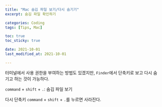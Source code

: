 ```yaml
---
title: "Mac 숨김 파일 보기/다시 숨기기"
excerpt: 숨김 파일 확인하기

categories: Coding
tags: [Tips, Mac]

toc: true
toc_sticky: true

date: 2021-10-01
last_modified_at: 2021-10-01

---
```


터미널에서 사용 권한을 부여하는 방법도 있겠지만, `Finder`에서 단축키로 보고 다시 숨기고 하는 것이 가능하다.  

`command` + `shift` + `.`: 숨김 파일 보기  

다시 단축키  `command` + `shift` + `.`를 누르면 사라진다.  
